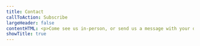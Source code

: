 ```yaml
---
title: Contact
callToAction: Subscribe
largeHeader: false
contentHTML: <p>Come see us in-person, or send us a message with your details and we'll be in contact shortly after.</p>
showTitle: true
---
```

